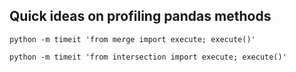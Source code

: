## Quick ideas on profiling pandas methods



```
python -m timeit 'from merge import execute; execute()'
```

```
python -m timeit 'from intersection import execute; execute()'
```
